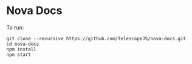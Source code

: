 # Nova Docs

To run:

```
git clone --recursive https://github.com/TelescopeJS/nova-docs.git
cd nova-docs
npm install
npm start
```
